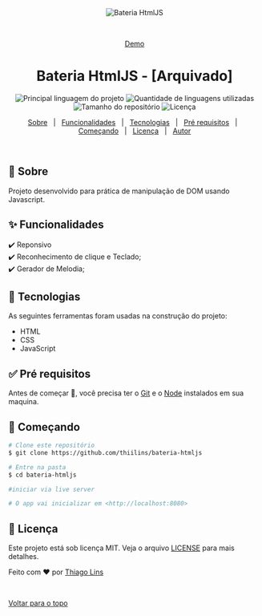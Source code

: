 ﻿<div align="center" id="top">
  <img src="./.github/cover.png" alt="Bateria HtmlJS" />

&#xa0;

<a href="https://td-bateria-js.surge.sh/">Demo</a>

</div>

<h1 align="center">Bateria HtmlJS - [Arquivado]</h1>

<p align="center">
  <img alt="Principal linguagem do projeto" src="https://img.shields.io/github/languages/top/thiilins/bateria-htmljs?color=56BEB8">

  <img alt="Quantidade de linguagens utilizadas" src="https://img.shields.io/github/languages/count/thiilins/bateria-htmljs?color=56BEB8">

  <img alt="Tamanho do repositório" src="https://img.shields.io/github/repo-size/thiilins/bateria-htmljs?color=56BEB8">

  <img alt="Licença" src="https://img.shields.io/github/license/thiilins/bateria-htmljs?color=56BEB8">

</p>

<p align="center">
  <a href="#dart-sobre">Sobre</a> &#xa0; | &#xa0;
  <a href="#sparkles-funcionalidades">Funcionalidades</a> &#xa0; | &#xa0;
  <a href="#rocket-tecnologias">Tecnologias</a> &#xa0; | &#xa0;
  <a href="#white_check_mark-pré-requesitos">Pré requisitos</a> &#xa0; | &#xa0;
  <a href="#checkered_flag-começando">Começando</a> &#xa0; | &#xa0;
  <a href="#memo-licença">Licença</a> &#xa0; | &#xa0;
  <a href="https://github.com/thiilins" target="_blank">Autor</a>
</p>

<br>

## :dart: Sobre

Projeto desenvolvido para prática de manipulação de DOM usando Javascript.

## :sparkles: Funcionalidades

:heavy_check_mark: Reponsivo\
:heavy_check_mark: Reconhecimento de clique e Teclado;\
:heavy_check_mark: Gerador de Melodia;

## :rocket: Tecnologias

As seguintes ferramentas foram usadas na construção do projeto:

- HTML
- CSS
- JavaScript

## :white_check_mark: Pré requisitos

Antes de começar :checkered_flag:, você precisa ter o [Git](https://git-scm.com) e o [Node](https://nodejs.org/en/) instalados em sua maquina.

## :checkered_flag: Começando

```bash
# Clone este repositório
$ git clone https://github.com/thiilins/bateria-htmljs

# Entre na pasta
$ cd bateria-htmljs

#iniciar via live server

# O app vai inicializar em <http://localhost:8080>
```

## :memo: Licença

Este projeto está sob licença MIT. Veja o arquivo [LICENSE](LICENSE.md) para mais detalhes.

Feito com :heart: por <a href="https://github.com/thiilins" target="_blank">Thiago Lins</a>

&#xa0;

<a href="#top">Voltar para o topo</a>
